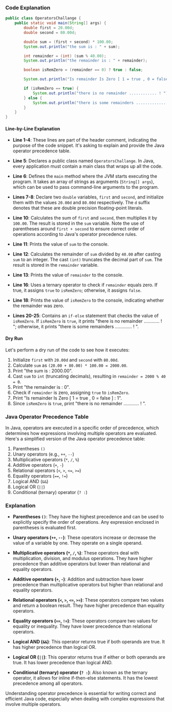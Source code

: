 

### Code Explanation

```java
public class OperatorsChallange {
    public static void main(String[] args) {
        double first = 20.00d;
        double second = 80.00d;

        double sum = (first + second) * 100.00;
        System.out.println("the sum is : " + sum);

        int remainder = (int) (sum % 40.00);
        System.out.println("the remainder is : " + remainder);

        boolean isRemZero = (remainder == 0) ? true : false;

        System.out.println("Is remainder Is Zero [ 1 = true , 0 = false ] : " + isRemZero);

        if (isRemZero == true) {
            System.out.println("there is no remainder ............ ! ");
        } else {
            System.out.println("there is some remainders ............. ! ");
        }
    }
}
```

#### Line-by-Line Explanation

- **Line 1-4**: These lines are part of the header comment, indicating the purpose of the code snippet. It's asking to explain and provide the Java operator precedence table.

- **Line 5**: Declares a public class named `OperatorsChallange`. In Java, every application must contain a main class that wraps up all the code.

- **Line 6**: Defines the `main` method where the JVM starts executing the program. It takes an array of strings as arguments (`String[] args`), which can be used to pass command-line arguments to the program.

- **Lines 7-8**: Declare two `double` variables, `first` and `second`, and initialize them with the values `20.00d` and `80.00d` respectively. The `d` suffix denotes that these are double precision floating-point literals.

- **Line 10**: Calculates the sum of `first` and `second`, then multiplies it by `100.00`. The result is stored in the `sum` variable. Note the use of parentheses around `first + second` to ensure correct order of operations according to Java's operator precedence rules.

- **Line 11**: Prints the value of `sum` to the console.

- **Line 12**: Calculates the remainder of `sum` divided by `40.00` after casting `sum` to an integer. The cast `(int)` truncates the decimal part of `sum`. The result is stored in the `remainder` variable.

- **Line 13**: Prints the value of `remainder` to the console.

- **Line 16**: Uses a ternary operator to check if `remainder` equals zero. If true, it assigns `true` to `isRemZero`; otherwise, it assigns `false`.

- **Line 18**: Prints the value of `isRemZero` to the console, indicating whether the remainder was zero.

- **Lines 20-25**: Contains an `if-else` statement that checks the value of `isRemZero`. If `isRemZero` is `true`, it prints "there is no remainder ............ ! "; otherwise, it prints "there is some remainders ............. ! ".

#### Dry Run

Let's perform a dry run of the code to see how it executes:

1. Initialize `first` with `20.00d` and `second` with `80.00d`.
2. Calculate `sum` as `(20.00 + 80.00) * 100.00 = 2000.00`.
3. Print "the sum is : 2000.00".
4. Cast `sum` to `int` (truncating decimals), resulting in `remainder = 2000 % 40 = 0`.
5. Print "the remainder is : 0".
6. Check if `remainder` is zero, assigning `true` to `isRemZero`.
7. Print "Is remainder Is Zero [ 1 = true , 0 = false ] : 1".
8. Since `isRemZero` is `true`, print "there is no remainder ............ ! ".


### Java Operator Precedence Table

In Java, operators are executed in a specific order of precedence, which determines how expressions involving multiple operators are evaluated. Here's a simplified version of the Java operator precedence table:

1. Parentheses `()`
2. Unary operators (e.g., `++`, `--`)
3. Multiplicative operators (`*`, `/`, `%`)
4. Additive operators (`+`, `-`)
5. Relational operators (`<`, `>`, `<=`, `>=`)
6. Equality operators (`==`, `!=`)
7. Logical AND (`&&`)
8. Logical OR (`||`)
9. Conditional (ternary) operator (`? :`)

### Explanation

- **Parentheses `()`**: They have the highest precedence and can be used to explicitly specify the order of operations. Any expression enclosed in parentheses is evaluated first.
  
- **Unary operators (`++`, `--`)**: These operators increase or decrease the value of a variable by one. They operate on a single operand.
  
- **Multiplicative operators (`*`, `/`, `%`)**: These operators deal with multiplication, division, and modulus operations. They have higher precedence than additive operators but lower than relational and equality operators.
  
- **Additive operators (`+`, `-`)**: Addition and subtraction have lower precedence than multiplicative operators but higher than relational and equality operators.
  
- **Relational operators (`<`, `>`, `<=`, `>=`)**: These operators compare two values and return a boolean result. They have higher precedence than equality operators.
  
- **Equality operators (`==`, `!=`)**: These operators compare two values for equality or inequality. They have lower precedence than relational operators.
  
- **Logical AND (`&&`)**: This operator returns true if both operands are true. It has higher precedence than logical OR.
  
- **Logical OR (`||`)**: This operator returns true if either or both operands are true. It has lower precedence than logical AND.
  
- **Conditional (ternary) operator (`? :`)**: Also known as the ternary operator, it allows for inline if-then-else statements. It has the lowest precedence among all operators.

Understanding operator precedence is essential for writing correct and efficient Java code, especially when dealing with complex expressions that involve multiple operators.
